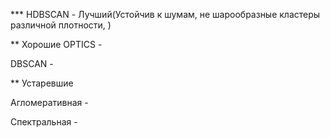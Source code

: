 *** HDBSCAN - Лучший(Устойчив к шумам, не шарообразные кластеры различной плотности, )

** Хорошие
OPTICS - 

DBSCAN - 

** Устаревшие

Агломеративная - 

Спектральная - 
